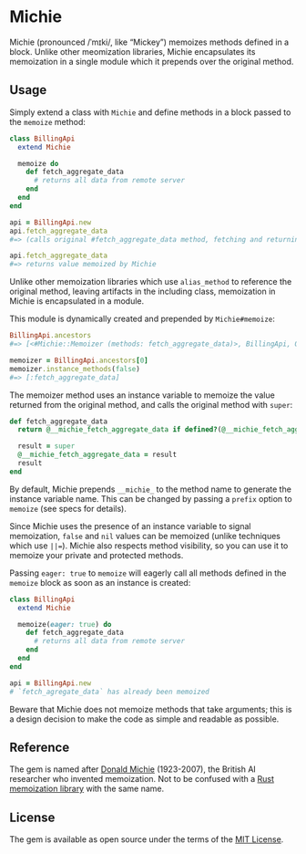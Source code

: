 # Michie

Michie (pronounced /ˈmɪki/, like “Mickey”) memoizes methods defined in a block.
Unlike other meomization libraries, Michie encapsulates its memoization in
a single module which it prepends over the original method.

## Usage

Simply extend a class with `Michie` and define methods in a block passed to the
`memoize` method:

```ruby
class BillingApi
  extend Michie

  memoize do
    def fetch_aggregate_data
	  # returns all data from remote server
	end
  end
end

api = BillingApi.new
api.fetch_aggregate_data
#=> (calls original #fetch_aggregate_data method, fetching and returning data from server)

api.fetch_aggregate_data
#=> returns value memoized by Michie
```

Unlike other memoization libraries which use `alias_method` to reference the
original method, leaving artifacts in the including class, memoization in
Michie is encapsulated in a module.

This module is dynamically created and prepended by `Michie#memoize`:

```ruby
BillingApi.ancestors
#=> [<#Michie::Memoizer (methods: fetch_aggregate_data)>, BillingApi, Object, PP::ObjectMixin, Kernel, BasicObject]

memoizer = BillingApi.ancestors[0]
memoizer.instance_methods(false)
#=> [:fetch_aggregate_data]
```

The memoizer method uses an instance variable to memoize the value returned
from the original method, and calls the original method with `super`:

```ruby
def fetch_aggregate_data
  return @__michie_fetch_aggregate_data if defined?(@__michie_fetch_aggregate_data)

  result = super
  @__michie_fetch_aggregate_data = result
  result
end
```

By default, Michie prepends `__michie_` to the method name to generate the
instance variable name. This can be changed by passing a `prefix` option to
`memoize` (see specs for details).

Since Michie uses the presence of an instance variable to signal memoization,
`false` and `nil` values can be memoized (unlike techniques which use `||=`).
Michie also respects method visibility, so you can use it to memoize your
private and protected methods.

Passing `eager: true` to `memoize` will eagerly call all methods defined in the
`memoize` block as soon as an instance is created:

```ruby
class BillingApi
  extend Michie

  memoize(eager: true) do
    def fetch_aggregate_data
	  # returns all data from remote server
	end
  end
end

api = BillingApi.new
# `fetch_agregate_data` has already been memoized
```

Beware that Michie does not memoize methods that take arguments; this is
a design decision to make the code as simple and readable as possible.

## Reference

The gem is named after [Donald
Michie](https://en.wikipedia.org/wiki/Donald_Michie) (1923-2007), the British AI
researcher who invented memoization. Not to be confused with a [Rust memoization
library](https://docs.rs/michie/latest/michie/) with the same name.

## License

The gem is available as open source under the terms of the [MIT
License](https://opensource.org/licenses/MIT).
